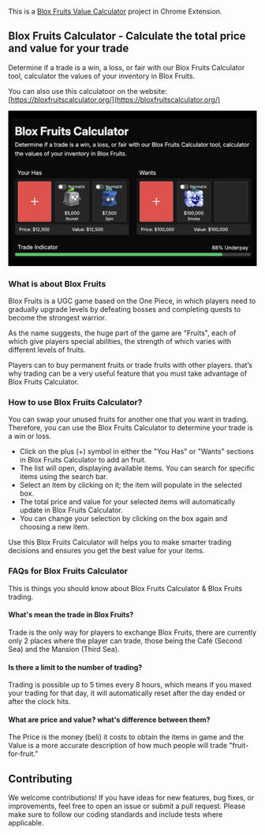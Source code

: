 This is a [Blox Fruits Value Calculator](https://bloxfruitscalculator.org/) project in Chrome Extension.

## Blox Fruits Calculator - Calculate the total price and value for your trade

Determine if a trade is a win, a loss, or fair with our Blox Fruits Calculator tool, calculator the values of your inventory in Blox Fruits.

You can also use this calculatoor on the website: [https://bloxfruitscalculator.org/](https://bloxfruitscalculator.org/)

![BLox Fruits Calculator](https://github.com/ZissyW/blox-fruit-calculator/blob/master/extension-cover.png)

### What is about Blox Fruits

Blox Fruits is a UGC game based on the One Piece, in which players need to gradually upgrade levels by defeating bosses and completing quests to become the strongest warrior.

As the name suggests, the huge part of the game are "Fruits", each of which give players special abilities, the strength of which varies with different levels of fruits.

Players can to buy permanent fruits or trade fruits with other players. that’s why trading can be a very useful feature that you must take advantage of Blox Fruits Calculator.

### How to use Blox Fruits Calculator?

You can swap your unused fruits for another one that you want in trading. Therefore, you can use the Blox Fruits Calculator to determine your trade is a win or loss.

- Click on the plus (+) symbol in either the "You Has" or "Wants" sections in Blox Fruits Calculator to add an fruit.
- The list will open, displaying available items. You can search for specific items using the search bar.
- Select an item by clicking on it; the item will populate in the selected box.
- The total price and value for your selected items will automatically update in Blox Fruits Calculator.
- You can change your selection by clicking on the box again and choosing a new item.

Use this Blox Fruits Calculator will helps you to make smarter trading decisions and ensures you get the best value for your items.

### FAQs for Blox Fruits Calculator

This is things you should know about Blox Fruits Calculator & Blox Fruits trading.

#### What's mean the trade in Blox Fruits?

Trade is the only way for players to exchange Blox Fruits, there are currently only 2 places where the player can trade, those being the Café (Second Sea) and the Mansion (Third Sea).

#### Is there a limit to the number of trading?

Trading is possible up to 5 times every 8 hours, which means if you maxed your trading for that day, it will automatically reset after the day ended or after the clock hits.

#### What are price and value? what's difference between them?

The Price is the money (beli) it costs to obtain the items in game and the Value is a more accurate description of how much people will trade "fruit-for-fruit."

## Contributing

We welcome contributions! If you have ideas for new features, bug fixes, or improvements, feel free to open an issue or submit a pull request. Please make sure to follow our coding standards and include tests where applicable.
